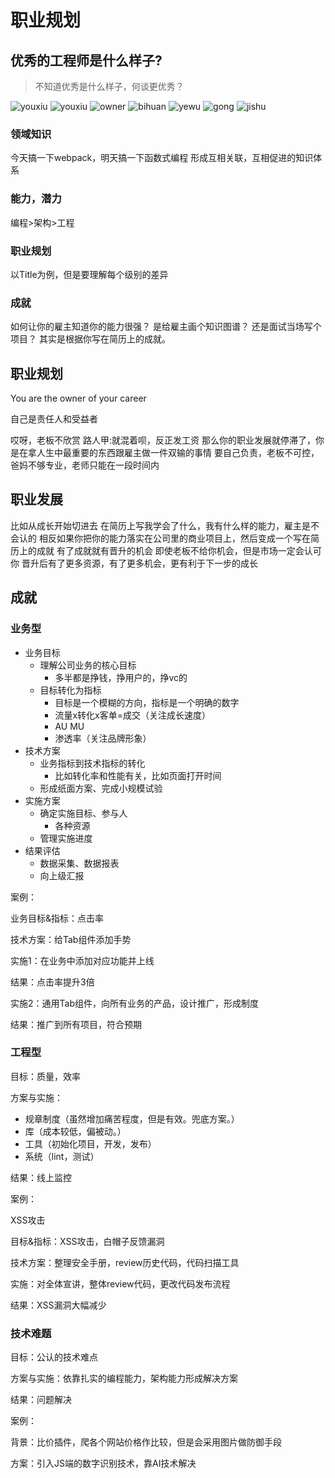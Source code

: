 # 职业规划

## 优秀的工程师是什么样子?

> 不知道优秀是什么样子，何谈更优秀？

![youxiu](/assets/30/youxiu.jpg)
![youxiu](/assets/30/owner.jpg)
![owner](/assets/30/owner.jpg)
![bihuan](/assets/30/bihuan.jpg)
![yewu](/assets/30/yewu.jpg)
![gong](/assets/30/gong.jpg)
![jishu](/assets/30/jishu.jpg)

### 领域知识

今天搞一下webpack，明天搞一下函数式编程
形成互相关联，互相促进的知识体系

### 能力，潜力

编程>架构>工程

### 职业规划

以Title为例，但是要理解每个级别的差异

### 成就

如何让你的雇主知道你的能力很强？
是给雇主画个知识图谱？
还是面试当场写个项目？
其实是根据你写在简历上的成就。

## 职业规划

You are the owner of your career

自己是责任人和受益者

哎呀，老板不欣赏
路人甲:就混着呗，反正发工资
那么你的职业发展就停滞了，你是在拿人生中最重要的东西跟雇主做一件双输的事情
要自己负责，老板不可控，爸妈不够专业，老师只能在一段时间内

## 职业发展

比如从成长开始切进去
在简历上写我学会了什么，我有什么样的能力，雇主是不会认的
相反如果你把你的能力落实在公司里的商业项目上，然后变成一个写在简历上的成就
有了成就就有晋升的机会
即使老板不给你机会，但是市场一定会认可你
晋升后有了更多资源，有了更多机会，更有利于下一步的成长

## 成就

### 业务型

* 业务目标
    * 理解公司业务的核心目标
        * 多半都是挣钱，挣用户的，挣vc的
    * 目标转化为指标
        * 目标是一个模糊的方向，指标是一个明确的数字
        * 流量x转化x客单=成交（关注成长速度）
        * AU MU
        * 渗透率（关注品牌形象）
* 技术方案
    * 业务指标到技术指标的转化
        * 比如转化率和性能有关，比如页面打开时间
    * 形成纸面方案、完成小规模试验
* 实施方案
    * 确定实施目标、参与人
      * 各种资源
    * 管理实施进度
* 结果评估
    * 数据采集、数据报表
    * 向上级汇报

案例：

业务目标&指标：点击率

技术方案：给Tab组件添加手势

实施1：在业务中添加对应功能并上线

结果：点击率提升3倍

实施2：通用Tab组件，向所有业务的产品，设计推广，形成制度

结果：推广到所有项目，符合预期

### 工程型

目标：质量，效率

方案与实施：

* 规章制度（虽然增加痛苦程度，但是有效。兜底方案。）
* 库（成本较低，偏被动。）
* 工具（初始化项目，开发，发布）
* 系统（lint，测试）

结果：线上监控

案例：

XSS攻击

目标&指标：XSS攻击，白帽子反馈漏洞

技术方案：整理安全手册，review历史代码，代码扫描工具

实施：对全体宣讲，整体review代码，更改代码发布流程

结果：XSS漏洞大幅减少

### 技术难题

目标：公认的技术难点

方案与实施：依靠扎实的编程能力，架构能力形成解决方案

结果：问题解决

案例：

背景：比价插件，爬各个网站价格作比较，但是会采用图片做防御手段

方案：引入JS端的数字识别技术，靠AI技术解决
